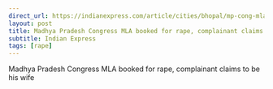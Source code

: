 ```yaml
---
direct_url: https://indianexpress.com/article/cities/bhopal/mp-cong-mla-umang-singhar-booked-for-rape-wife-8281516/
layout: post
title: Madhya Pradesh Congress MLA booked for rape, complainant claims to be his wife
subtitle: Indian Express
tags: [rape]
---
```


Madhya Pradesh Congress MLA booked for rape, complainant claims to be his wife